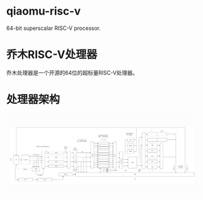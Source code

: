 # qiaomu-risc-v
64-bit superscalar RISC-V processor.

# 乔木RISC-V处理器 
乔木处理器是一个开源的64位的超标量RISC-V处理器。

# 处理器架构
 ![乔木架构](https://github.com/ycx122/qiaomu-risc-v/blob/main/picture/cpu.jpg)
